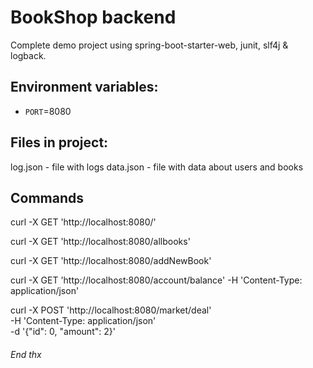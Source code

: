 # BookShop backend

Complete demo project using spring-boot-starter-web, junit, slf4j & logback.

## Environment variables:

- `PORT`=8080

## Files in project:

log.json - file with logs
data.json - file with data about users and books

## Commands

curl -X GET 'http://localhost:8080/'

curl -X GET 'http://localhost:8080/allbooks'

curl -X GET 'http://localhost:8080/addNewBook' 

curl -X GET 'http://localhost:8080/account/balance' -H 'Content-Type: application/json'

curl -X POST 'http://localhost:8080/market/deal' \
-H 'Content-Type: application/json' \
-d '{"id": 0, "amount": 2}'

###### End thx
